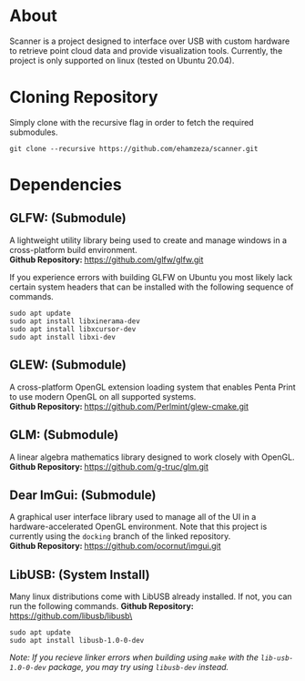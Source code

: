 # About
Scanner is a project designed to interface over USB with custom hardware to retrieve point cloud data and provide visualization tools. Currently, the project is only supported on linux (tested on Ubuntu 20.04).

# Cloning Repository

Simply clone with the recursive flag in order to fetch the required submodules.
```
git clone --recursive https://github.com/ehamzeza/scanner.git
```

# Dependencies

## GLFW: (Submodule)
A lightweight utility library being used to create and manage windows in a cross-platform build environment. <br>
<b>Github Repository: </b>https://github.com/glfw/glfw.git<br>

If you experience errors with building GLFW on Ubuntu you most likely lack certain system headers that can be installed with the following sequence of commands.
```
sudo apt update
sudo apt install libxinerama-dev
sudo apt install libxcursor-dev
sudo apt install libxi-dev
```

## GLEW: (Submodule)
A cross-platform OpenGL extension loading system that enables Penta Print to use modern OpenGL on all supported systems. <br>
<b>Github Repository: </b>https://github.com/Perlmint/glew-cmake.git<br>

## GLM: (Submodule)
A linear algebra mathematics library designed to work closely with OpenGL. <br>
<b>Github Repository: </b>https://github.com/g-truc/glm.git<br>

## Dear ImGui: (Submodule)
A graphical user interface library used to manage all of the UI in a hardware-accelerated OpenGL environment. Note that this project is currently using the `docking` branch of the linked repository.<br>
<b>Github Repository: </b> https://github.com/ocornut/imgui.git<br>


## LibUSB: (System Install)
Many linux distributions come with LibUSB already installed. If not, you can run the following commands.
**Github Repository:** https://github.com/libusb/libusb\
```
sudo apt update
sudo apt install libusb-1.0-0-dev
```
*Note: If you recieve linker errors when building using `make` with the `lib-usb-1.0-0-dev` package, you may try using `libusb-dev` instead.*